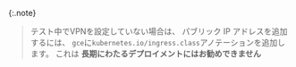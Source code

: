 {:.note}
> 
> テスト中でVPNを設定していない場合は、
> パブリック IP アドレスを追加するには、 `gce`に`kubernetes.io/ingress.class`アノテーションを追加します。
> これは **長期にわたるデプロイメントにはお勧めできません**

